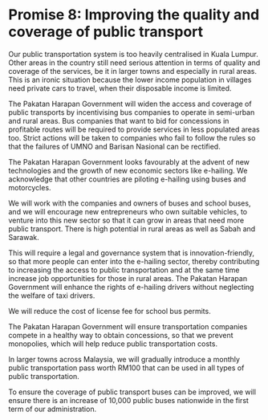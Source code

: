 # Promise 8: Improving the quality and coverage of public transport

Our public transportation system is too heavily centralised in Kuala Lumpur. Other areas in the country still need serious attention in terms of quality and coverage of the services, be it in larger towns and especially in rural areas. This is an ironic situation because the lower income population in villages need private cars to travel, when their disposable income is limited.

The Pakatan Harapan Government will widen the access and coverage of public transports by incentivising bus companies to operate in semi-urban and rural areas. Bus companies that want to bid for concessions in profitable routes will be required to provide services in less populated areas too. Strict actions will be taken to companies who fail to follow the rules so that the failures of UMNO and Barisan Nasional can be rectified.

The Pakatan Harapan Government looks favourably at the advent of new technologies and the growth of new economic sectors like e-hailing. We acknowledge that other countries are piloting e-hailing using buses and motorcycles.

We will work with the companies and owners of buses and school buses, and we will encourage new entrepreneurs who own suitable vehicles, to venture into this new sector so that it can grow in areas that need more public transport. There is high potential in rural areas as well as Sabah and Sarawak.

This will require a legal and governance system that is innovation-friendly, so that more people can enter into the e-hailing sector, thereby contributing to increasing the access to public transportation and at the same time increase job opportunities for those in rural areas. The Pakatan Harapan Government will enhance the rights of e-hailing drivers without neglecting the welfare of taxi drivers.

We will reduce the cost of license fee for school bus permits.

The Pakatan Harapan Government will ensure transportation companies compete in a healthy way to obtain concessions, so that we prevent monopolies, which will help reduce public transportation costs.

In larger towns across Malaysia, we will gradually introduce a monthly public transportation pass worth RM100 that can be used in all types of public transportation.

To ensure the coverage of public transport buses can be improved, we will ensure there is an increase of 10,000 public buses nationwide in the first term of our administration.
